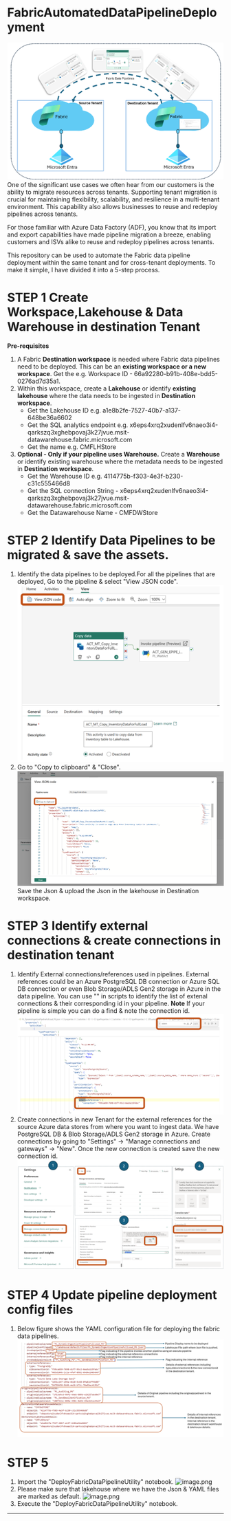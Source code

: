 # FabricAutomatedDataPipelineDeployment

![FabricAutomatedDataPipelineDeploymentOverview](images/MigrateFabricDataPipelineOverview.png)
One of the significant use cases we often hear from our customers is the ability to migrate resources across tenants. Supporting tenant migration is crucial for maintaining flexibility, scalability, and resilience in a multi-tenant environment. This capability also allows businesses to reuse and redeploy pipelines across tenants.

For those familiar with Azure Data Factory (ADF), you know that its import and export capabilities have made pipeline migration a breeze, enabling customers and ISVs alike to reuse and redeploy pipelines across tenants.

This repository can be used to automate the Fabric data pipeline deployment within the same tenant and for cross-tenant deployments. To make it simple, I have divided it into a 5-step process.

# STEP 1 Create Workspace,Lakehouse & Data Warehouse in destination Tenant
**Pre-requisites**
1. A Fabric **Destination workspace** is needed where Fabric data pipelines need to be deployed. This can be an **existing workspace or a new workspace**. Get the e.g. Workspace ID - 66a92280-b91b-408e-bdd5-0276ad7d35a1.
1. Within this workspace, create a **Lakehouse** or identify **existing lakehouse** where the data needs to be ingested in **Destination workspace**.
    - Get the Lakehouse ID e.g. a1e8b2fe-7527-40b7-a137-648be36a6602
    - Get the SQL analytics endpoint e.g. x6eps4xrq2xudenlfv6naeo3i4-qarkszq3xghebpovaj3k27jvue.msit-datawarehouse.fabric.microsoft.com
    - Get the name e.g. CMFLHStore
1. **Optional - Only if your pipeline uses Warehouse.** Create a **Warehouse** or identify existing warehouse where the metadata needs to be ingested in **Destination workspace**.
     - Get the Warehouse ID e.g. 4114775b-f303-4e3f-b230-c31c555466d8
     - Get the SQL connection String - x6eps4xrq2xudenlfv6naeo3i4-qarkszq3xghebpovaj3k27jvue.msit-datawarehouse.fabric.microsoft.com
     - Get the Datawarehouse Name  - CMFDWStore

# STEP 2 Identify Data Pipelines to be migrated & save the assets.
1. Identify the data pipelines to be deployed.For all the pipelines that are deployed, Go to the pipeline & select "View JSON code".
![View JSON code](image-4.png)
1. Go to "Copy to clipboard" & "Close".
  ![view JSON code](image-2.png)
  Save the Json & upload the Json in the lakehouse in Destination workspace.

# STEP 3 Identify external connections & create connections in destination tenant
1. Identify External connections/references used in pipelines. External references could be an Azure PostgreSQL DB connection or Azure SQL DB connection or even  Blob Storage/ADLS Gen2 storage in Azure in the data pipeline. You can use "" in scripts to identify the list of extenal connections & their corresponding id in your pipeline. **Note** If your pipeline is simple you can do a find & note the connection id.
![alt text](image-5.png)
1. Create connections in new Tenant for the external references for the source Azure data stores from where you want to ingest data. We have PostgreSQL DB & Blob Storage/ADLS Gen2 storage in Azure. 
Create connections by going to "Settings" -> "Manage connections and gateways" -> "New". Once the new connection is created save the new connection id.
![Manage connections and gateways](image-9.png)

# STEP 4 Update pipeline deployment config files
1. Below figure shows the YAML configuration file for deploying the fabric data pipelines.
![YAML configuration file](image-7.png)

# STEP 5
1. Import the "DeployFabricDataPipelineUtility" notebook.
![image.png](/.attachments/image-e14ba5ea-3a3c-4af4-b844-7406513c3a19.png)
1. Please make sure that lakehouse where we have the Json & YAML files are marked as default.
![image.png](/.attachments/image-7e8d27d9-9076-4e5c-9e51-bbe1951b959b.png)
1. Execute the "DeployFabricDataPipelineUtility" notebook.
--------------------------------------------------------------------


